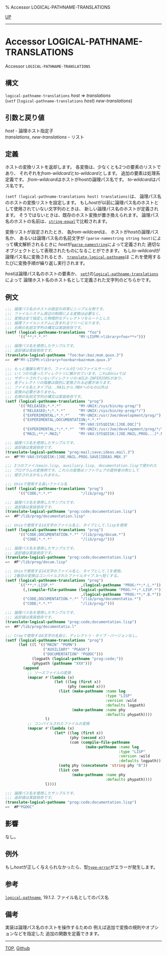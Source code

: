 % Accessor LOGICAL-PATHNAME-TRANSLATIONS

[UP](19.4.html)  

---

# Accessor **LOGICAL-PATHNAME-TRANSLATIONS**


Accessor `LOGICAL-PATHNAME-TRANSLATIONS`


## 構文

`logical-pathname-translations` *host* => *translations*  
(`setf` (`logical-pathname-translations` *host*) *new-translations*)


## 引数と戻り値

*host* - 論理ホスト指定子  
*translations*, *new-translations* - リスト


## 定義

ホストの変換リストを返却します。
各変換は、少なくとも2つの要素のリストであり、
それぞれを*from-wildcard*と*to-wildcard*とします。
追加の要素は処理系定義です。
*from-wildcard*はホストが*host*の論理パス名です。
*to-wildcard*はパス名です。

`(setf (logical-pathname-translations host) translations)`は、
論理パス名のホストの変換リストを設定します。
もし*host*が以前に論理パス名のホストとして使用されていない文字列のときは、
新しい論理パス名のホストが定義されます。
そうではないときは、既存のホスト変換が置き換えられます。
論理パス名のホストの名前は、[`string-equal`](16.2.string-equal.html)で比較されます。

変換リストが設定されたとき、
各*from-wildcard*は、
ホストが*host*の論理パス名か、
あるいは論理パス名の名前文字が
`(parse-namestring string host)`によって構文解析されるときに
*host*が[`parse-namestring`](19.4.parse-namestring.html)によって定義された
適切なオブジェクトとして表現されたものになることができます。
もし*to-wildcard*が論理パス名に変換されるとき、
[`translate-logical-pathname`](19.4.translate-logical-pathname.html)は
これを使用するたびに変換手順が繰り返し実行されます。

*host*は論理パス名のホストの要素か、
[`setf`](5.3.setf.html)の[`logical-pathname-translations`](19.4.logical-pathname-translations.html)によって
論理ホスト名のホスト名として定義された文字列のどちらかです。


## 例文

```lisp
;;; 論理パス名のホストの設定の非常にシンプルな例です。
;;; ファイルシステム周辺の制限による変換は必要なく、
;;; 変換は全て指定した物理的なディレクトリをルートとした
;;; 論理ファイルシステムに含まれるツリーになります。
;;; 右側の名前文字列の構文は実装依存です。
(setf (logical-pathname-translations "foo")
      '(("**;*.*.*"              "MY-LISPM:>library>foo>**>")))

;;; 論理パス名を使用したサンプルです。
;;; 返却値は実装依存です。
(translate-logical-pathname "foo:bar;baz;mum.quux.3")
=>  #P"MY-LISPM:>library>foo>bar>baz>mum.quux.3"

;;; もっと複雑な例であり、ファイルが2つのファイルサーバと
;;; いくつかの違ったディレクトリに解かれています。これはUnixでは
;;; サポートされていないディレクトリの:WILD-INFERIORSがあり、
;;; 各ディレクトリの階層は個別に変換される必要があります。
;;; ファイル名とタイプは、.MAILから.MBXへのもの以外は
;;; 変換の必要がありません。
;;; 右側の名前文字列の構文は実装依存です。
(setf (logical-pathname-translations "prog")
      '(("RELEASED;*.*.*"        "MY-UNIX:/sys/bin/my-prog/")
        ("RELEASED;*;*.*.*"      "MY-UNIX:/sys/bin/my-prog/*/")
        ("EXPERIMENTAL;*.*.*"    "MY-UNIX:/usr/Joe/development/prog/")
        ("EXPERIMENTAL;DOCUMENTATION;*.*.*"
                                 "MY-VAX:SYS$DISK:[JOE.DOC]")
        ("EXPERIMENTAL;*;*.*.*"  "MY-UNIX:/usr/Joe/development/prog/*/")
        ("MAIL;**;*.MAIL"        "MY-VAX:SYS$DISK:[JOE.MAIL.PROG...]*.MBX")))

;;; 論理パス名を使用したサンプルです。
;;; 返却値は実装依存です。
(translate-logical-pathname "prog:mail;save;ideas.mail.3")
=>  #P"MY-VAX:SYS$DISK:[JOE.MAIL.PROG.SAVE]IDEAS.MBX.3"

;;; 3つのファイルmain.lisp, auxiliary.lisp, documentation.lispで使われた
;;; プログラムの変換例です。これらの変換はソフトウェアの提供者の例として
;;; 提示されるかもしれません。

;;; Unixで使用する長いファイル名
(setf (logical-pathname-translations "prog")
      '(("CODE;*.*.*"             "/lib/prog/")))

;;; 論理パス名を使用したサンプルです。
;;; 返却値は実装依存です。
(translate-logical-pathname "prog:code;documentation.lisp")
=>  #P"/lib/prog/documentation.lisp"

;;; Unixで使用する14文字のファイル名と、タイプとして.lispを使用
(setf (logical-pathname-translations "prog")
      '(("CODE;DOCUMENTATION.*.*" "/lib/prog/docum.*")
        ("CODE;*.*.*"             "/lib/prog/")))

;;; 論理パス名を使用したサンプルです。
;;; 返却値は実装依存です。
(translate-logical-pathname "prog:code;documentation.lisp")
=>  #P"/lib/prog/docum.lisp"

;;; Unixで使用する14文字のファイル名と、タイプとして.lを使用。
;;; 2番目の変換はコンパイルされたファイルタイプ.bへ短くする。
(setf (logical-pathname-translations "prog")
      `(("**;*.LISP.*"            ,(logical-pathname "PROG:**;*.L.*"))
        (,(compile-file-pathname (logical-pathname "PROG:**;*.LISP.*"))
                                  ,(logical-pathname "PROG:**;*.B.*"))
        ("CODE;DOCUMENTATION.*.*" "/lib/prog/documentatio.*")
        ("CODE;*.*.*"             "/lib/prog/")))

;;; 論理パス名を使用したサンプルです。
;;; 返却値は実装依存です。
(translate-logical-pathname "prog:code;documentation.lisp")
=>  #P"/lib/prog/documentatio.l"

;;; Crayで使用する6文字の名前と、ディレクトリ・タイプ・バージョンなし。
(setf (logical-pathname-translations "prog")
      (let ((l '(("MAIN" "PGMN")
                 ("AUXILIARY" "PGAUX")
                 ("DOCUMENTATION" "PGDOC")))
            (logpath (logical-pathname "prog:code;"))
            (phypath (pathname "XXX")))
        (append
          ;; ソースファイルの変換
          (mapcar #'(lambda (x)
                      (let ((log (first x))
                            (phy (second x)))
                        (list (make-pathname :name log
                                             :type "LISP"
                                             :version :wild
                                             :defaults logpath)
                              (make-pathname :name phy
                                             :defaults phypath))))
                  l)
          ;; コンパイルされたファイルの変換
          (mapcar #'(lambda (x)
                      (let* ((log (first x))
                             (phy (second x))
                             (com (compile-file-pathname
                                    (make-pathname :name log
                                                   :type "LISP"
                                                   :version :wild
                                                   :defaults logpath))))
                        (setq phy (concatenate 'string phy "B"))
                        (list com
                              (make-pathname :name phy
                                             :defaults phypath))))
                  l))))

;;; 論理パス名を使用したサンプルです。
;;; 返却値は実装依存です。
(translate-logical-pathname "prog:code;documentation.lisp")
=>  #P"PGDOC"
```


## 影響

なし。


## 例外

もし*host*が正しく与えられなかったら、型[`type-error`](4.4.type-error.html)がエラーが発生します。


## 参考

[`logical-pathname`](19.4.logical-pathname-function.html),
19.1.2. ファイル名としてのパス名


## 備考

実装は論理パス名のホストを操作するための
例えば追加で変換の規則やオプションなどを指定した
追加の関数を定義できます。


---
[TOP](index.html),  [Github](https://github.com/nptcl/npt-japanese)

